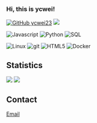 ### Hi, this is ycwei!

[![GitHub ycwei23](https://img.shields.io/github/followers/ycwei23?label=follow&style=social)](https://github.com/ycwei23)
![](https://komarev.com/ghpvc/?username=ycwei23&color=5EBFFF)


<p>
    <img alt="Javascript" src="https://img.shields.io/badge/-Javascript-f7df1e?logo=javascript&logoColor=fff&style=for-the-badge">
    <img alt="Python" src="https://img.shields.io/badge/-Python-3776ab?logo=python&logoColor=fff&style=for-the-badge">
    <img alt="SQL" src="https://img.shields.io/badge/-SQL-4479a1?logo=mysql&logoColor=fff&style=for-the-badge">
 
</p>

<p>
  <img alt="Linux" src="https://img.shields.io/badge/-Linux-fcc624?logo=linux&logoColor=fff&style=for-the-badge">
  <img alt="git" src="https://img.shields.io/badge/-git-f05032?logo=git&logoColor=fff&style=for-the-badge">
  <img alt="HTML5" src="https://img.shields.io/badge/-HTML5-e34f26?logo=html5&logoColor=fff&style=for-the-badge">
  <img alt="Docker" src="https://img.shields.io/badge/-Docker-2496ed?logo=docker&logoColor=fff&style=for-the-badge">
</p>


## Statistics

<img src="https://github-readme-stats.lekoowo.vercel.app/api?username=ycwei23&show_icons=true&theme=graywhite&count_private=true&cache_seconds=1800" />

<img src="https://github-readme-stats.lekoowo.vercel.app/api/top-langs/?username=ycwei23&theme=graywhite&count_private=true&langs_count=20&layout=compact&cache_seconds=1800" />


## Contact

[Email](https://ycweeiii@gmail.com)
